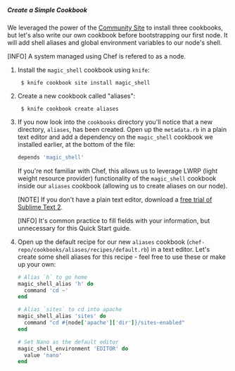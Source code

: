 ##### Create a Simple Cookbook
We leveraged the power of the [Community Site][apache2-cookbook] to install three cookbooks, but let's also write our own cookbook before bootstrapping our first node. It will add shell aliases and global environment variables to our node's shell.

[INFO] A system managed using Chef is refered to as a node.

1. Install the `magic_shell` cookbook using `knife`:

        $ knife cookbook site install magic_shell

1. Create a new cookbook called "aliases":

        $ knife cookbook create aliases

1. If you now look into the `cookbooks` directory you'll notice that a new directory, `aliases`, has been created. Open up the `metadata.rb` in a plain text editor and add a dependency on the `magic_shell` cookbook we installed earlier, at the bottom of the file:

    ```ruby
    depends 'magic_shell'
    ```

    If you're not familiar with Chef, this allows us to leverage LWRP (light weight resource provider) functionality of the `magic_shell` cookbook inside our `aliases` cookbook (allowing us to create aliases on our node).

    [NOTE] If you don't have a plain text editor, download a [free trial of Sublime Text 2][sublime-text-2].
    
    [INFO] It's common practice to fill fields with your information, but unnecessary for this Quick Start guide.

1. Open up the default recipe for our new `aliases` cookbook (`chef-repo/cookbooks/aliases/recipes/default.rb`) in a text editor. Let's create some shell aliases for this recipe - feel free to use these or make up your own:

    ```ruby
    # Alias `h` to go home
    magic_shell_alias 'h' do
      command 'cd ~'
    end

    # Alias `sites` to cd into apache
    magic_shell_alias 'sites' do
      command "cd #{node['apache']['dir']}/sites-enabled"
    end

    # Set Nano as the default editor
    magic_shell_environment 'EDITOR' do
      value 'nano'
    end
    ```

[apache2-cookbook]: http://community.opscode.com/cookbooks/apache2 "Opscode Apache2 Cookbook"
[sublime-text-2]: http://www.sublimetext.com/2 "Sublime Text 2"

